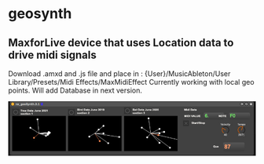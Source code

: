 # geosynth

## MaxforLive device that uses Location data to drive midi signals

Download .amxd and .js file and place in :
{User}/MusicAbleton/User Library/Presets/Midi Effects/MaxMidiEffect
Currently working with local geo points. Will add Database in next version.

![screenshot](./screenshot.jpeg)
